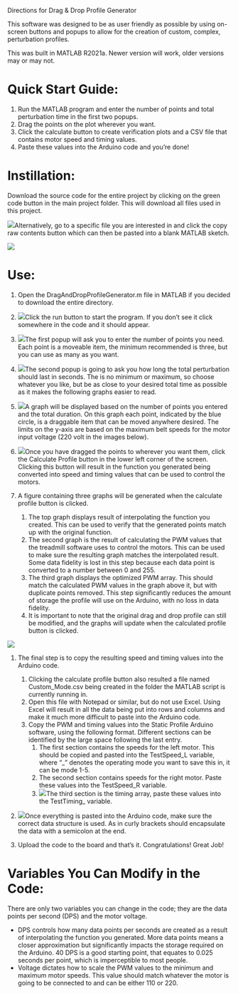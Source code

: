 ﻿Directions for Drag & Drop Profile Generator

This software was designed to be as user friendly as possible by using on-screen buttons and popups to allow for the creation of custom, complex, perturbation profiles.

This was built in MATLAB R2021a. Newer version will work, older versions may or may not.
# Quick Start Guide:
1. Run the MATLAB program and enter the number of points and total perturbation time in the first two popups.
1. Drag the points on the plot wherever you want.
1. Click the calculate button to create verification plots and a CSV file that contains motor speed and timing values.
1. Paste these values into the Arduino code and you’re done!
# Instillation:
Download the source code for the entire project by clicking on the green code button in the main project folder.  This will download all files used in this project.

![](Aspose.Words.1002b52e-e530-401a-9344-cc42f705f71a.001.png)Alternatively, go to a specific file you are interested in and click the copy raw contents button which can then be pasted into a blank MATLAB sketch.

![](Aspose.Words.1002b52e-e530-401a-9344-cc42f705f71a.002.png)  





# Use:
1. Open the DragAndDropProfileGenerator.m file in MATLAB if you decided to download the entire directory.
1. ![](Aspose.Words.1002b52e-e530-401a-9344-cc42f705f71a.003.png)Click the run button to start the program.  If you don’t see it click somewhere in the code and it should appear.

1. ![](Aspose.Words.1002b52e-e530-401a-9344-cc42f705f71a.004.png)The first popup will ask you to enter the number of points you need.  Each point is a moveable item, the minimum recommended is three, but you can use as many as you want.

1. ![](Aspose.Words.1002b52e-e530-401a-9344-cc42f705f71a.005.png)The second popup is going to ask you how long the total perturbation should last in seconds.  The is no minimum or maximum, so choose whatever you like, but be as close to your desired total time as possible as it makes the following graphs easier to read.



1. ![](Aspose.Words.1002b52e-e530-401a-9344-cc42f705f71a.006.png)A graph will be displayed based on the number of points you entered and the total duration.  On this graph each point, indicated by the blue circle, is a draggable item that can be moved anywhere desired.  The limits on the y-axis are based on the maximum belt speeds for the motor input voltage (220 volt in the images below). 

1. ![](Aspose.Words.1002b52e-e530-401a-9344-cc42f705f71a.007.png)Once you have dragged the points to wherever you want them, click the Calculate Profile button in the lower left corner of the screen. Clicking this button will result in the function you generated being converted into speed and timing values that can be used to control the motors.
1. A figure containing three graphs will be generated when the calculate profile button is clicked.  
   1. The top graph displays result of interpolating the function you created.  This can be used to verify that the generated points match up with the original function.  
   1. The second graph is the result of calculating the PWM values that the treadmill software uses to control the motors. This can be used to make sure the resulting graph matches the interpolated result.  Some data fidelity is lost in this step because each data point is converted to a number between 0 and 255.  
   1. The third graph displays the optimized PWM array.  This should match the calculated PWM values in the graph above it, but with duplicate points removed.  This step significantly reduces the amount of storage the profile will use on the Arduino, with no loss in data fidelity. 
   1. It is important to note that the original drag and drop profile can still be modified, and the graphs will update when the calculated profile button is clicked.

![](Aspose.Words.1002b52e-e530-401a-9344-cc42f705f71a.008.png)



1. The final step is to copy the resulting speed and timing values into the Arduino code.
   1. Clicking the calculate profile button also resulted a file named Custom\_Mode.csv being created in the folder the MATLAB script is currently running in.
   1. Open this file with Notepad or similar, but do not use Excel.  Using Excel will result in all the data being put into rows and columns and make it much more difficult to paste into the Arduino code.
   1. Copy the PWM and timing values into the Static Profile Arduino software, using the following format.  Different sections can be identified by the large space following the last entry.
      1. The first section contains the speeds for the left motor.  This should be copied and pasted into the TestSpeed\_L variable, where “\_” denotes the operating mode you want to save this in, it can be mode 1-5.
      1. The second section contains speeds for the right motor.  Paste these values into the TestSpeed\_R variable.
      1. ![](Aspose.Words.1002b52e-e530-401a-9344-cc42f705f71a.009.png)The third section is the timing array, paste these values into the TestTiming\_ variable.

1. ![](Aspose.Words.1002b52e-e530-401a-9344-cc42f705f71a.010.png)Once everything is pasted into the Arduino code, make sure the correct data structure is used. As in curly brackets should encapsulate the data with a semicolon at the end.

1. Upload the code to the board and that’s it.  Congratulations! Great Job!
# Variables You Can Modify in the Code:
There are only two variables you can change in the code; they are the data points per second (DPS) and the motor voltage.

- DPS controls how many data points per seconds are created as a result of interpolating the function you generated.  More data points means a closer approximation but significantly impacts the storage required on the Arduino.  40 DPS is a good starting point, that equates to 0.025 seconds per point, which is imperceptible to most people.
- Voltage dictates how to scale the PWM values to the minimum and maximum motor speeds.  This value should match whatever the motor is going to be connected to and can be either 110 or 220.
